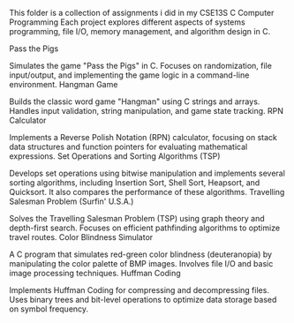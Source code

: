 This folder is a collection of assignments i did in my CSE13S C Computer Programming
Each project explores different aspects of systems programming, file I/O, memory management, and algorithm design in C.

Pass the Pigs

Simulates the game "Pass the Pigs" in C. Focuses on randomization, file input/output, and implementing the game logic in a command-line environment.
Hangman Game

Builds the classic word game "Hangman" using C strings and arrays. Handles input validation, string manipulation, and game state tracking.
RPN Calculator

Implements a Reverse Polish Notation (RPN) calculator, focusing on stack data structures and function pointers for evaluating mathematical expressions.
Set Operations and Sorting Algorithms (TSP)

Develops set operations using bitwise manipulation and implements several sorting algorithms, including Insertion Sort, Shell Sort, Heapsort, and Quicksort. It also compares the performance of these algorithms.
Travelling Salesman Problem (Surfin' U.S.A.)

Solves the Travelling Salesman Problem (TSP) using graph theory and depth-first search. Focuses on efficient pathfinding algorithms to optimize travel routes.
Color Blindness Simulator

A C program that simulates red-green color blindness (deuteranopia) by manipulating the color palette of BMP images. Involves file I/O and basic image processing techniques.
Huffman Coding

Implements Huffman Coding for compressing and decompressing files. Uses binary trees and bit-level operations to optimize data storage based on symbol frequency.